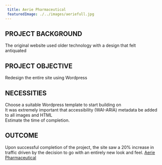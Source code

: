 ```yaml
---
 title: Aerie Pharmaceutical
 featuredImage: ./../images/aeriefull.jpg
---
```

## PROJECT BACKGROUND
The original website used older technology with a design that felt antiquated

## PROJECT OBJECTIVE
Redesign the entire site using Wordpress

## NECESSITIES
Choose a suitable Wordpress template to start building on<br />
It was extremely important that accessibility (WAI-ARIA) metadata be added to all images and HTML<br />
Estimate the time of completion.
<br />
## OUTCOME
Upon successful completion of the project, the site saw a 20% increase in traffic driven by the decision to go with an entirely new look and feel.
[Aerie Pharmaceutical](https://aeriepharma.com/)